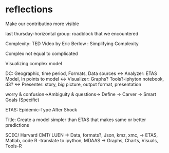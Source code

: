 reflections
===========

Make our contributino more visible

last thursday-horizontal group: roadblock that we encountered

Complexity: TED Video by Eric Berlow : Simplifying Complexity

Complex not equal to complicated

Visualizing complex model 

DC: Geographic, time period, Formats, Data sources
<-> Analyzer: ETAS Model, In points to model
<-> Visualizer: Graphs? Tools?-iphyton notebook, d3?
<-> Presenter: story, big picture, output format, presentation

worry & confusion->Ambiguity & questions-> Define -> Carver -> Smart Goals (Specific)

ETAS: Epidemic-Type After Shock

Title: Create a model simpler than ETAS that makes same or better predictions

SCEC/ Harvard CMT/ LUEN
-> Data, formats?, Json, kmz, xmc, 
-> ETAS, Matlab, code R -translate to ipython, MDAAS
-> Graphs, Charts, Visuals, Tools-R
